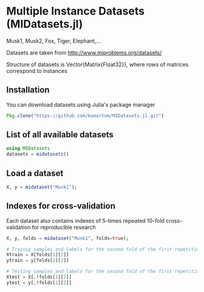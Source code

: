 # Multiple Instance Datasets (MIDatasets.jl)

Musk1, Musk2, Fox, Tiger, Elephant,...

Datasets are taken from <http://www.miproblems.org/datasets/>

Structure of datasets is Vector{Matrix{Float32}}, where rows of matrices correspond to instances

## Installation
You can download datasets using Julia's package manager
```julia
Pkg.clone("https://github.com/komartom/MIDatasets.jl.git")
```

## List of all available datasets
```julia
using MIDatasets
datasets = midatasets()
```

## Load a dataset
```julia
X, y = midataset("Musk1");
```

## Indexes for cross-validation
Each dataset also contains indexes of 5-times repeated 10-fold cross-validation for reproducible research
```julia
X, y, folds = midataset("Musk1", folds=true);

# Trainig samples and labels for the second fold of the first repetition
Xtrain = X[folds[1][2]]
ytrain = y[folds[1][2]]

# Testing samples and labels for the second fold of the first repetition
Xtest = X[.!folds[1][2]]
ytest = y[.!folds[1][2]]
```

